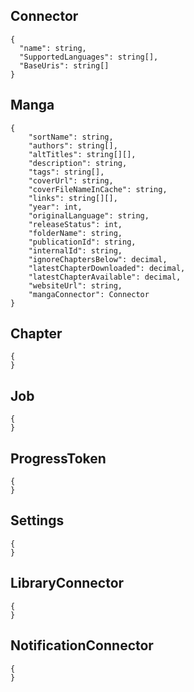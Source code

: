 ﻿## Connector

```
{
  "name": string,
  "SupportedLanguages": string[],
  "BaseUris": string[]
}
```

## Manga
```
{
    "sortName": string,
    "authors": string[],
    "altTitles": string[][],
    "description": string,
    "tags": string[],
    "coverUrl": string,
    "coverFileNameInCache": string,
    "links": string[][],
    "year": int,
    "originalLanguage": string,
    "releaseStatus": int,
    "folderName": string,
    "publicationId": string,
    "internalId": string,
    "ignoreChaptersBelow": decimal,
    "latestChapterDownloaded": decimal,
    "latestChapterAvailable": decimal,
    "websiteUrl": string,
    "mangaConnector": Connector
}
```

## Chapter
```
{
}
```

## Job
```
{
}
```

## ProgressToken
```
{
}
```

## Settings
```
{
}
```

## LibraryConnector
```
{
}
```

## NotificationConnector
```
{
}
```